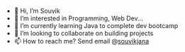 - 👋 Hi, I’m Souvik
- 👀 I’m interested in Programming, Web Dev...
- 🌱 I’m currently learning Java to complete dev bootcamp
- 💞️ I’m looking to collaborate on building projects
- 📫 How to reach me? Send email @[souvikjana](mailto:souvikjana2013@gmail.com)

<!---
souvikjanatw/souvikjanatw is a ✨ special ✨ repository because its `README.md` (this file) appears on your GitHub profile.
You can click the Preview link to take a look at your changes.
--->
